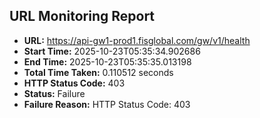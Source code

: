 ## URL Monitoring Report

- **URL:** https://api-gw1-prod1.fisglobal.com/gw/v1/health
- **Start Time:** 2025-10-23T05:35:34.902686
- **End Time:** 2025-10-23T05:35:35.013198
- **Total Time Taken:** 0.110512 seconds
- **HTTP Status Code:** 403
- **Status:** Failure
- **Failure Reason:** HTTP Status Code: 403
